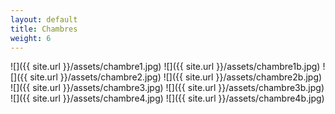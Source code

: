 ```yaml
---
layout: default
title: Chambres
weight: 6
---
```


![]({{ site.url }}/assets/chambre1.jpg)
![]({{ site.url }}/assets/chambre1b.jpg)
![]({{ site.url }}/assets/chambre2.jpg)
![]({{ site.url }}/assets/chambre2b.jpg)
![]({{ site.url }}/assets/chambre3.jpg)
![]({{ site.url }}/assets/chambre3b.jpg)
![]({{ site.url }}/assets/chambre4.jpg)
![]({{ site.url }}/assets/chambre4b.jpg)
